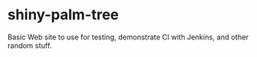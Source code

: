 # shiny-palm-tree
Basic Web site to use for testing, demonstrate CI with Jenkins, and other random stuff.
